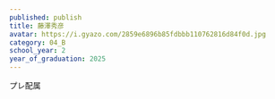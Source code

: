 ```yaml
---
published: publish
title: 藤澤秀彦
avatar: https://i.gyazo.com/2859e6896b85fdbbb110762816d84f0d.jpg
category: 04_B
school_year: 2
year_of_graduation: 2025
---
```

<!--StartFragment-->

プレ配属

<!--EndFragment-->